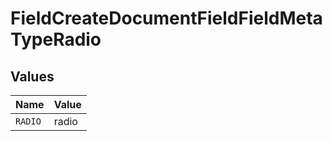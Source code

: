 # FieldCreateDocumentFieldFieldMetaTypeRadio


## Values

| Name    | Value   |
| ------- | ------- |
| `RADIO` | radio   |